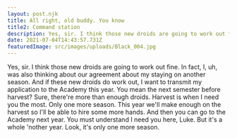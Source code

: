 ```yaml
---
layout: post.njk
title: All right, old buddy. You know
title2: Command station
description: Yes, sir. I think those new droids are going to work out fine. In fact, I, uh, was also thinking about our agreement about my staying on another season. And if these new droids do work out, I want to transmit my application to the Academy this year.
date: 2021-07-04T14:43:57.731Z
featuredImage: src/images/uploads/Black_004.jpg
---
```


Yes, sir. I think those new droids are going to work out fine. In fact, I, uh, was also thinking about our agreement about my staying on another season. And if these new droids do work out, I want to transmit my application to the Academy this year. You mean the next semester before harvest? Sure, there're more than enough droids. Harvest is when I need you the most. Only one more season. This year we'll make enough on the harvest so I'll be able to hire some more hands. And then you can go to the Academy next year. You must understand I need you here, Luke. But it's a whole 'nother year. Look, it's only one more season.
